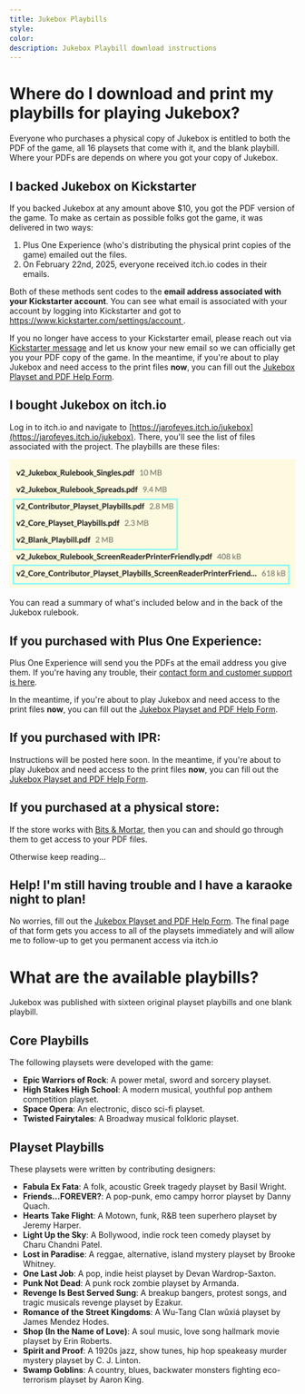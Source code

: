 ```yaml
---
title: Jukebox Playbills
style: 
color: 
description: Jukebox Playbill download instructions
---
```

 
# Where do I download and print my playbills for playing Jukebox?

Everyone who purchases a physical copy of Jukebox is entitled to both the PDF of the game, all 16 playsets that come with it, and the blank playbill. Where your PDFs are depends on where you got your copy of Jukebox.


## I backed Jukebox on Kickstarter

If you backed Jukebox at any amount above $10, you got the PDF version of the game. To make as certain as possible folks got the game, it was delivered in two ways:

1. Plus One Experience (who's distributing the physical print copies of the game) emailed out the files.
2. On February 22nd, 2025, everyone received itch.io codes in their emails.

Both of these methods sent codes to the **email address associated with your Kickstarter account**. You can see what email is associated with your account by logging into Kickstarter and got to [https://www.kickstarter.com/settings/account ](https://www.kickstarter.com/settings/account).

If you no longer have access to your Kickstarter email, please reach out via [Kickstarter message](https://www.kickstarter.com/projects/jarofeyes/jukebox-the-karaoke-musical-ttrpg) and let us know your new email so we can officially get you your PDF copy of the game. In the meantime, if you're about to play Jukebox and need access to the print files **now**, you can fill out the [Jukebox Playset and PDF Help Form](https://docs.google.com/forms/d/e/1FAIpQLSe-1j_rUEaTqIHzXNlr_jT-MnRVAyQI2pPP6G25L-TbiT2JuA/viewform?usp=header).


## I bought Jukebox on itch.io
Log in to itch.io and navigate to [https://jarofeyes.itch.io/jukebox](https://jarofeyes.itch.io/jukebox). There, you'll see the list of files associated with the project. The playbills are these files:

![Show a list of files on itch.io, including the filenames v2_Contributor_Playset_Playbills.pdf, v2_Core_Playset_Playbills.pdf, v2_Blank_Playbill.pdf, v2_Core_Contributor_Playset_Playbills_ScreenReaderPrinterFriendly.pdf all highlighted](../images/itchioPlaybills.png "Itch.io Playbills")


You can read a summary of what's included below and in the back of the Jukebox rulebook.


## If you purchased with Plus One Experience:

Plus One Experience will send you the PDFs at the email address you give them. If you're having any trouble, their [contact form and customer support is here](https://plusoneexp.com/pages/contact-us). 

In the meantime, if you're about to play Jukebox and need access to the print files **now**, you can fill out the [Jukebox Playset and PDF Help Form](https://docs.google.com/forms/d/e/1FAIpQLSe-1j_rUEaTqIHzXNlr_jT-MnRVAyQI2pPP6G25L-TbiT2JuA/viewform?usp=header).

## If you purchased with IPR:

Instructions will be posted here soon. In the meantime, if you're about to play Jukebox and need access to the print files **now**, you can fill out the [Jukebox Playset and PDF Help Form](https://docs.google.com/forms/d/e/1FAIpQLSe-1j_rUEaTqIHzXNlr_jT-MnRVAyQI2pPP6G25L-TbiT2JuA/viewform?usp=header).

## If you purchased at a physical store:

If the store works with [Bits & Mortar](https://bits-and-mortar.com), then you can and should go through them to get access to your PDF files.

Otherwise keep reading...

## Help! I'm still having trouble and I have a karaoke night to plan!
No worries, fill out the [Jukebox Playset and PDF Help Form](https://docs.google.com/forms/d/e/1FAIpQLSe-1j_rUEaTqIHzXNlr_jT-MnRVAyQI2pPP6G25L-TbiT2JuA/viewform?usp=header). The final page of that form gets you access to all of the playsets immediately and will allow me to follow-up to get you permanent access via itch.io


# What are the available playbills?

Jukebox was published with sixteen original playset playbills and one blank playbill.


## Core Playbills

The following playsets were developed with the game:
* **Epic Warriors of Rock**: A power metal, sword and sorcery playset.
* **High Stakes High School**: A modern musical, youthful pop anthem competition playset. 
* **Space Opera**: An electronic, disco sci-fi playset.
* **Twisted Fairytales**: A Broadway musical folkloric playset. 


## Playset Playbills

These playsets were written by contributing designers: 
* **Fabula Ex Fata**: A folk, acoustic Greek tragedy playset by Basil Wright.
* **Friends…FOREVER?**: A pop-punk, emo campy horror playset by Danny Quach.
* **Hearts Take Flight**: A Motown, funk, R&B teen superhero playset by Jeremy Harper.
* **Light Up the Sky**: A Bollywood, indie rock teen comedy playset by Charu Chandni Patel.
* **Lost in Paradise**: A reggae, alternative, island mystery playset by Brooke Whitney.
* **One Last Job**: A pop, indie heist playset by Devan Wardrop-Saxton.
* **Punk Not Dead**: A punk rock zombie playset by Armanda.
* **Revenge Is Best Served Sung**: A breakup bangers, protest songs, and tragic musicals revenge playset by Ezakur.
* **Romance of the Street Kingdoms**: A Wu-Tang Clan wǔxiá playset by James Mendez Hodes.
* **Shop (In the Name of Love)**: A soul music, love song hallmark movie playset by Erin Roberts.
* **Spirit and Proof**: A 1920s jazz, show tunes, hip hop speakeasy murder mystery playset by C. J. Linton.
* **Swamp Goblins**: A country, blues, backwater monsters fighting eco-terrorism playset by Aaron King.